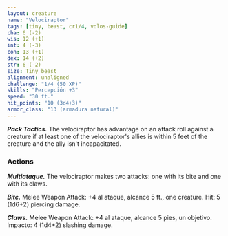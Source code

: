 ```yaml
---
layout: creature
name: "Velociraptor"
tags: [tiny, beast, cr1/4, volos-guide]
cha: 6 (-2)
wis: 12 (+1)
int: 4 (-3)
con: 13 (+1)
dex: 14 (+2)
str: 6 (-2)
size: Tiny beast
alignment: unaligned
challenge: "1/4 (50 XP)"
skills: "Percepción +3"
speed: "30 ft."
hit_points: "10 (3d4+3)"
armor_class: "13 (armadura natural)"
---
```


***Pack Tactics.*** The velociraptor has advantage on an attack roll against a creature if at least one of the velociraptor's allies is within 5 feet of the creature and the ally isn't incapacitated.

### Actions

***Multiataque.*** The velociraptor makes two attacks: one with its bite and one with its claws.

***Bite.*** Melee Weapon Attack: +4 al ataque, alcance 5 ft., one creature. Hit: 5 (1d6+2) piercing damage.

***Claws.*** Melee Weapon Attack: +4 al ataque, alcance 5 pies, un objetivo. Impacto: 4 (1d4+2) slashing damage.